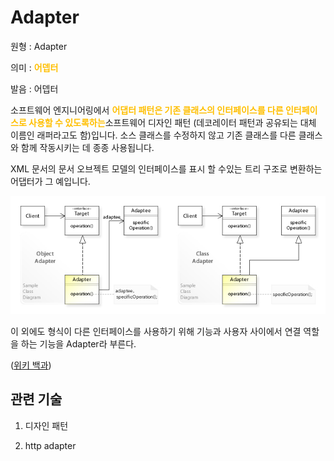<d-title>

# Adapter

</d-title>

<d-origin>

원형 : Adapter

</d-origin>

<d-mean>

의미  : <span style="color:#FFBF00; font-weight:bold;">어뎁터</span>

</d-mean>

<d-pronunciation>

발음 : 어뎁터

</d-pronunciation>

<d-content>

소프트웨어 엔지니어링에서 <span style="color:#FFBF00; font-weight:bold;">어댑터 패턴은 기존 클래스의 인터페이스를 다른 인터페이스로 사용할 수 있도록하는</span>소프트웨어 디자인 패턴 (데코레이터 패턴과 공유되는 대체 이름인 래퍼라고도 함)입니다. 소스 클래스를 수정하지 않고 기존 클래스를 다른 클래스와 함께 작동시키는 데 종종 사용됩니다.

XML 문서의 문서 오브젝트 모델의 인터페이스를 표시 할 수있는 트리 구조로 변환하는 어댑터가 그 예입니다.

![제목](../2TAT1C/Adapter_1.jpg)

이 외에도 형식이 다른 인터페이스를 사용하기 위해 기능과 사용자 사이에서 연결 역할을 하는 기능을 Adapter라 부른다.

([위키 백과](https://en.wikipedia.org/wiki/Adapter_pattern))

</d-content>

<d-relation>

## 관련 기술

<d-inner>

1. 디자인 패턴

</d-inner>

<d-inner>

2. http adapter

</d-inner>

</d-relation>
